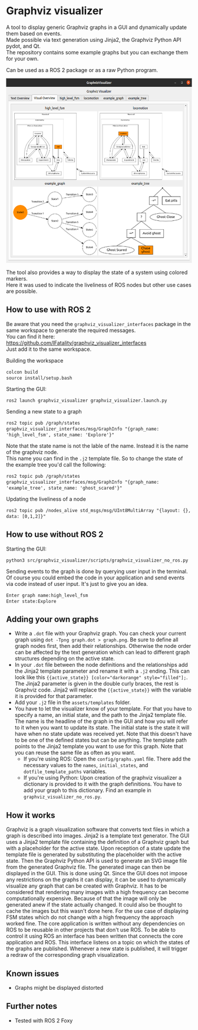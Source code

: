 # Graphviz visualizer

A tool to display generic Graphviz graphs in a GUI and dynamically update them based on events.  
Made possible via text generation using Jinja2, the Graphviz Python API pydot, and Qt.  
The repository contains some example graphs but you can exchange them for your own.

Can be used as a ROS 2 package or as a raw Python program.

<img src="GraphvizVisualizer.png" alt="" title="Graphviz Visualizer" width="auto" height="500" />

The tool also provides a way to display the state of a system using colored markers.  
Here it was used to indicate the liveliness of ROS nodes but other use cases are possible.

## How to use with ROS 2

Be aware that you need the `graphviz_visualizer_interfaces` package in the same workspace to generate the required messages.  
You can find it here: <https://github.com/lFatality/graphviz_visualizer_interfaces>  
Just add it to the same workspace.

Building the workspace

```
colcon build
source install/setup.bash
```

Starting the GUI:

```
ros2 launch graphviz_visualizer graphviz_visualizer.launch.py
```

Sending a new state to a graph

```
ros2 topic pub /graph/states graphviz_visualizer_interfaces/msg/GraphInfo "{graph_name: 'high_level_fsm', state_name: 'Explore'}"
```

Note that the state name is not the lable of the name. Instead it is the name of the graphviz node.  
This name you can find in the `.j2` template file.
So to change the state of the example tree you'd call the following:

```
ros2 topic pub /graph/states graphviz_visualizer_interfaces/msg/GraphInfo "{graph_name: 'example_tree', state_name: 'ghost_scared'}"
```

Updating the liveliness of a node

```
ros2 topic pub /nodes_alive std_msgs/msg/UInt8MultiArray "{layout: {}, data: [0,1,2]}"
```

## How to use without ROS 2

Starting the GUI:

```
python3 src/graphviz_visualizer/scripts/graphviz_visualizer_no_ros.py
```

Sending events to the graph is done by querying user input in the terminal.
Of course you could embed the code in your application and send events via code instead of user input.
It's just to give you an idea.

```
Enter graph name:high_level_fsm
Enter state:Explore
```

## Adding your own graphs

* Write a `.dot` file with your Graphviz graph. You can check your current graph using `dot -Tpng graph.dot > graph.png`. Be sure to define all graph nodes first, then add their relationships. Otherwise the node order can be affected by the text generation which can lead to different graph structures depending on the active state.
* In your `.dot` file between the node definitions and the relationships add the Jinja2 template parameter and rename it with a `.j2` ending. This can look like this `{{active_state}} [color="darkorange" style="filled"];`. The Jinja2 parameter is given in the double curly braces, the rest is Graphviz code. Jinja2 will replace the `{{active_state}}` with the variable it is provided for that parameter.
* Add your `.j2` file in the `assets/templates` folder.
* You have to let the visualizer know of your template. For that you have to specify a name, an initial state, and the path to the Jinja2 template file. The name is the headline of the graph in the GUI and how you will refer to it when you want to update its state. The initial state is the state it will have when no state update was received yet. Note that this doesn't have to be one of the defined states but can be anything. The template path points to the Jinja2 template you want to use for this graph. Note that you can reuse the same file as often as you want.
  * If you're using ROS: Open the `config/graphs.yaml` file. There add the necessary values to the `names`, `initial_states`, and `dotfile_template_paths` variables.
  * If you're using Python: Upon creation of the graphviz visualizer a dictionary is provided to it with the graph definitions. You have to add your graph to this dictionary. Find an example in `graphviz_visualizer_no_ros.py`.

## How it works

Graphviz is a graph visualization software that converts text files in which a graph is described into images. Jinja2 is a template text generator. The GUI uses a Jinja2 template file containing the definition of a Graphviz graph but with  a placeholder for the active state. Upon reception of a state update the template file is generated by substituting the placeholder with the active state. Then the Graphviz Python API is used to generate an SVG image file from the generated Graphviz file. The generated image can then be displayed in the GUI. This is done using Qt. Since the GUI does not impose any restrictions on the graphs it can display, it can be used to dynamically visualize any graph that can be created with Graphviz. It has to be considered that rendering many images with a high frequency can become computationally expensive. Because of that the image will only be generated anew if the state actually changed. It could also be thought to cache the images but this wasn't done here. For the use case of displaying FSM states which do not change with a high frequency the approach worked fine. The core application is written without any dependencies on ROS to be reusable in other projects that don't use ROS. To be able to control it using ROS an interface has been written that connects the core application and ROS.  This interface listens on a topic on which the states of the graphs are published. Whenever a new state is published, it will trigger a redraw of the corresponding graph visualization.

## Known issues

* Graphs might be displayed distorted

## Further notes

* Tested with ROS 2 Foxy